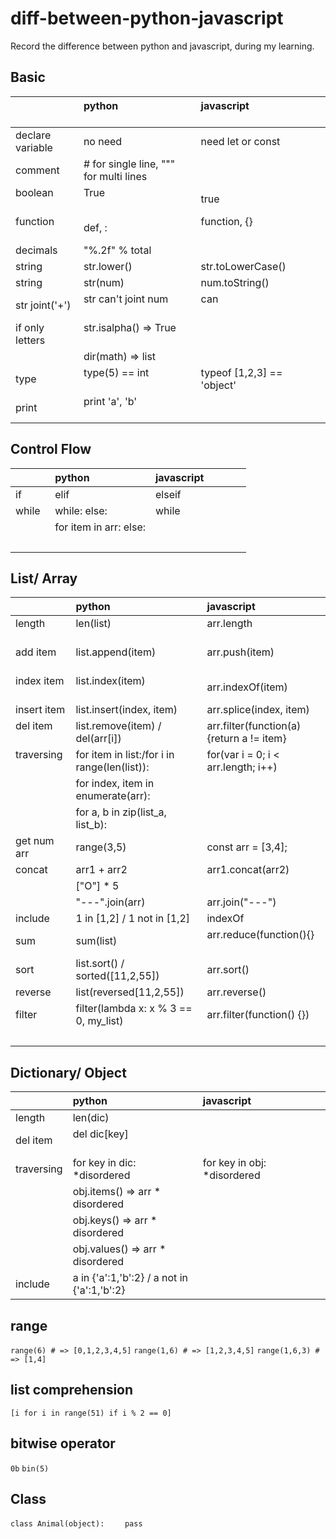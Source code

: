 # diff-between-python-javascript
Record the difference between python and javascript, during my learning.

## Basic
|                   | python                                       | javascript                                     |
|:----------------- |:-------------------------------------------- |:---------------------------------------------- |
| declare variable  | no need                                      | need let or const                              |
| comment           | # for single line, """ for multi lines       |                                                |
| boolean           | True                                         | true                                           |
| function          | def, :                                       | function, {}                                   |
| decimals          | "%.2f" % total                               |                                                |
| string            | str.lower()                                  | str.toLowerCase()                              |
| string            | str(num)                                     | num.toString()                                 |
| str joint('+')    | str can't joint num                          | can                                            |
| if only letters   | str.isalpha() => True                        |                                                |
|                   | dir(math) => list                            |                                                |
| type              | type(5) == int                               | typeof [1,2,3] == 'object'                     |
| print             | print 'a', 'b'                               |                                                |

## Control Flow
|                   | python                                       | javascript                                     |
|:----------------- |:-------------------------------------------- |:---------------------------------------------- |
| if                | elif                                         | elseif                                         |
| while             | while: else:                                 | while                                          |
|                   | for item in arr: else:                       |                                                |
|                   |                                              |                                                |

## List/ Array
|                   | python                                       | javascript                                     |
|:----------------- |:-------------------------------------------- |:---------------------------------------------- |
| length            | len(list)                                    | arr.length                                     |
| add item          | list.append(item)                            | arr.push(item)                                 |
| index item        | list.index(item)                             | arr.indexOf(item)                              |
| insert item       | list.insert(index, item)                     | arr.splice(index, item)                        |
| del item          | list.remove(item) / del(arr[i])              | arr.filter(function(a){return a != item}       |
| traversing        | for item in list:/for i in range(len(list)): | for(var i = 0; i < arr.length; i++)            |
|                   | for index, item in enumerate(arr):           |                                                |
|                   | for a, b in zip(list_a, list_b):             |                                                |
| get num arr       | range(3,5)                                   | const arr = [3,4];                             |
| concat            | arr1 + arr2                                  | arr1.concat(arr2)                              |
|                   | ["O"] * 5                                    |                                                |
|                   | "---".join(arr)                              | arr.join("---")                                |
| include           | 1 in [1,2] / 1 not in [1,2]                  | indexOf                                        |
| sum               | sum(list)                                    | arr.reduce(function(){}                        |
| sort              | list.sort() / sorted([11,2,55])              | arr.sort()                                     |
| reverse           | list(reversed[11,2,55])                      | arr.reverse()                                  |
| filter            |filter(lambda x: x % 3 == 0, my_list)         | arr.filter(function() {})                      |
|                   |                                              |                                                |

## Dictionary/ Object
|                   | python                                       | javascript                                     |
|:----------------- |:-------------------------------------------- |:---------------------------------------------- |
| length            | len(dic)                                     |                                                |
| del item          | del dic[key]                                 |                                                |
| traversing        | for key in dic: *disordered                  | for key in obj: *disordered                    |
|                   | obj.items() => arr * disordered              |                                                |
|                   | obj.keys() => arr * disordered               |                                                |
|                   | obj.values() => arr * disordered             |                                                |
| include           | a in {'a':1,'b':2} / a not in {'a':1,'b':2}  |                                                |

## range
`range(6) # => [0,1,2,3,4,5]`
`range(1,6) # => [1,2,3,4,5]`
`range(1,6,3) # => [1,4]`

## list comprehension
`[i for i in range(51) if i % 2 == 0]`

## bitwise operator
`0b` `bin(5)`

## Class
`class Animal(object):`
`    pass`
